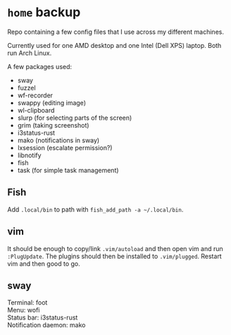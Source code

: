 # `home` backup

Repo containing a few config files that I use across my different machines.

Currently used for one AMD desktop and one Intel (Dell XPS) laptop. Both run Arch Linux.

A few packages used:

- sway
- fuzzel
- wf-recorder
- swappy (editing image)
- wl-clipboard
- slurp (for selecting parts of the screen)
- grim (taking screenshot)
- i3status-rust
- mako (notifications in sway)
- lxsession (escalate permission?)
- libnotify
- fish
- task (for simple task management)

## Fish

Add `.local/bin` to path with `fish_add_path -a ~/.local/bin`.

## vim

It should be enough to copy/link `.vim/autoload` and then open vim and run `:PlugUpdate`.
The plugins should then be installed to `.vim/plugged`. Restart vim and then good to go.

## sway

Terminal: foot  
Menu: wofi  
Status bar: i3status-rust  
Notification daemon: mako  

